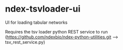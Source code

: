# ndex-tsvloader-ui
UI for loading tabular networks

Requires the tsv loader python REST service to run (https://github.com/ndexbio/ndex-python-utilities.git --> tsv_rest_service.py)

